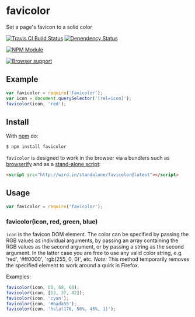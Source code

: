 # favicolor

Set a page's favicon to a solid color

[![Travis CI Build Status](https://travis-ci.org/CMTegner/favicolor.svg)](http://travis-ci.org/CMTegner/favicolor) [![Dependency Status](https://david-dm.org/CMTegner/favicolor/status.svg)](https://david-dm.org/CMTegner/favicolor)

[![NPM Module](https://nodei.co/npm/favicolor.png)](http://npm.im/favicolor)

[![Browser support](https://ci.testling.com/CMTegner/favicolor.png)](https://ci.testling.com/CMTegner/favicolor)

## Example

```js
var favicolor = require('favicolor');
var icon = document.querySelector('[rel=icon]');
favicolor(icon, 'red');
```

## Install

With [npm](http://npmjs.org) do:
```sh
$ npm install favicolor
```

`favicolor` is designed to work in the browser via a bundlers such as [browserify](http://browserify.org) and as a [stand-alone script](http://wzrd.in/standalone/favicolor@latest):

```html
<script src="http://wzrd.in/standalone/favicolor@latest"></script>
```

## Usage

```javascript
var favicolor = require('favicolor');
```

### favicolor(icon, red, green, blue)

`icon` is the favicon DOM element. The color can be specified by passing the RGB values as individual arguments, by passing an array containing the RGB values as the second argument, or by passing a string as the second argument. In the latter case you are free to use any valid color string, e.g. 'red', '#ff0000', 'rgb(255, 0, 0)', etc. *Note:* This method temporarily removes the specified element to work around a quirk in Firefox.

Examples:

```js
favicolor(icon, 68, 68, 68);
favicolor(icon, [13, 37, 42]);
favicolor(icon, 'cyan');
favicolor(icon, '#bada55');
favicolor(icon, 'hsla(170, 50%, 45%, 1)');
```
